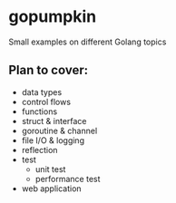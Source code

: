 # gopumpkin
Small examples on different Golang topics

## Plan to cover:
- data types
- control flows
- functions
- struct & interface
- goroutine & channel
- file I/O & logging
- reflection
- test
  * unit test
  * performance test
- web application
